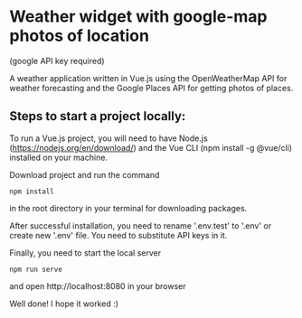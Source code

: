 # Weather widget with google-map photos of location
(google API key required)

A weather application written in Vue.js using the OpenWeatherMap API
for weather forecasting and the Google Places API for getting photos
of places.

## Steps to start a project locally:

To run a Vue.js project, you will need to have Node.js (https://nodejs.org/en/download/) and the Vue CLI 
(npm install -g @vue/cli) installed on your machine.

Download project and run the command
```
npm install
```
in the root directory in your terminal for downloading packages.

After successful installation, you need to rename '.env.test' to '.env' or create new '.env' file.
You need to substitute API keys in it.

Finally, you need to start the local server
```
npm run serve
```
and open http://localhost:8080 in your browser

Well done! I hope it worked :)
